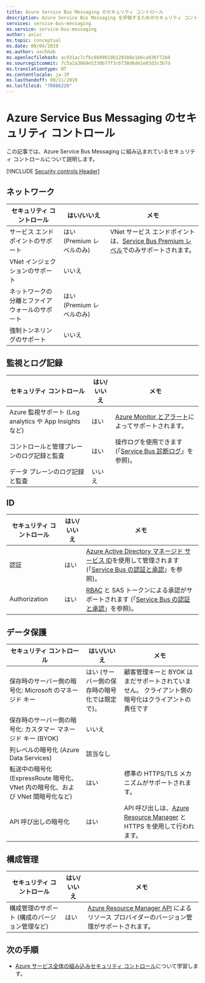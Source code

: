 ```yaml
---
title: Azure Service Bus Messaging のセキュリティ コントロール
description: Azure Service Bus Messaging を評価するためのセキュリティ コントロールのチェックリスト
services: service-bus-messaging
ms.service: service-bus-messaging
author: axisc
ms.topic: conceptual
ms.date: 09/04/2019
ms.author: aschhab
ms.openlocfilehash: ac931ac7cf6c8609019b120388e1b6ca836f72b8
ms.sourcegitcommit: 7c5a2a3068e5330b77f3c6738d6de1e03d3c3b7d
ms.translationtype: HT
ms.contentlocale: ja-JP
ms.lasthandoff: 09/11/2019
ms.locfileid: "70886220"
---
```

# <a name="security-controls-for-azure-service-bus-messaging"></a>Azure Service Bus Messaging のセキュリティ コントロール

この記事では、Azure Service Bus Messaging に組み込まれているセキュリティ コントロールについて説明します。

[!INCLUDE [Security controls Header](../../includes/security-controls-header.md)]

## <a name="network"></a>ネットワーク

| セキュリティ コントロール | はい/いいえ | メモ |
|---|---|--|
| サービス エンドポイントのサポート| はい (Premium レベルのみ) | VNet サービス エンドポイントは、[Service Bus Premium レベル](service-bus-premium-messaging.md)でのみサポートされます。 |
| VNet インジェクションのサポート| いいえ | |
| ネットワークの分離とファイアウォールのサポート| はい (Premium レベルのみ) |  |
| 強制トンネリングのサポート| いいえ |  |

## <a name="monitoring--logging"></a>監視とログ記録

| セキュリティ コントロール | はい/いいえ | メモ|
|---|---|--|
| Azure 監視サポート (Log analytics や App Insights など)| はい | [Azure Monitor とアラート](service-bus-metrics-azure-monitor.md)によってサポートされます。 |
| コントロールと管理プレーンのログ記録と監査| はい | 操作ログを使用できます (「[Service Bus 診断ログ](service-bus-diagnostic-logs.md)」を参照)。  |
| データ プレーンのログ記録と監査| いいえ |  |

## <a name="identity"></a>ID

| セキュリティ コントロール | はい/いいえ | メモ|
|---|---|--|
| 認証| はい | [Azure Active Directory マネージド サービス ID](service-bus-managed-service-identity.md)を使用して管理されます (「[Service Bus の認証と承認](service-bus-authentication-and-authorization.md)」を参照)。|
| Authorization| はい | [RBAC](authenticate-application.md) と SAS トークンによる承認がサポートされます (「[Service Bus の認証と承認](service-bus-authentication-and-authorization.md)」を参照)。 |

## <a name="data-protection"></a>データ保護

| セキュリティ コントロール | はい/いいえ | メモ |
|---|---|--|
| 保存時のサーバー側の暗号化: Microsoft のマネージド キー |  はい (サーバー側の保存時の暗号化では既定で)。 | 顧客管理キーと BYOK はまだサポートされていません。 クライアント側の暗号化はクライアントの責任です |
| 保存時のサーバー側の暗号化: カスタマー マネージド キー (BYOK) | いいえ |   |
| 列レベルの暗号化 (Azure Data Services)| 該当なし | |
| 転送中の暗号化 (ExpressRoute 暗号化、VNet 内の暗号化、および VNet 間暗号化など)| はい | 標準の HTTPS/TLS メカニズムがサポートされます。 |
| API 呼び出しの暗号化| はい | API 呼び出しは、[Azure Resource Manager](../azure-resource-manager/index.yml) と HTTPS を使用して行われます。 |

## <a name="configuration-management"></a>構成管理

| セキュリティ コントロール | はい/いいえ | メモ|
|---|---|--|
| 構成管理のサポート (構成のバージョン管理など)| はい | [Azure Resource Manager API](/rest/api/resources/) によるリソース プロバイダーのバージョン管理がサポートされます。|

## <a name="next-steps"></a>次の手順

- [Azure サービス全体の組み込みセキュリティ コントロール](../security/fundamentals/security-controls.md)について学習します。